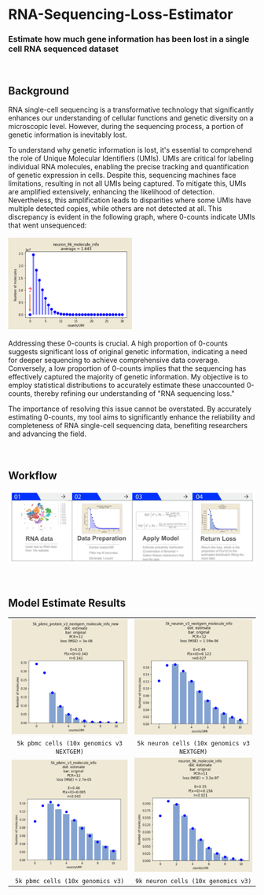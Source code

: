 # RNA-Sequencing-Loss-Estimator

### Estimate how much gene information has been lost in a single cell RNA sequenced dataset
<br>

## Background
RNA single-cell sequencing is a transformative technology that significantly enhances our understanding of cellular functions and genetic diversity on a microscopic level. However, during the sequencing process, a portion of genetic information is inevitably lost.

To understand why genetic information is lost, it's essential to comprehend the role of Unique Molecular Identifiers (UMIs). UMIs are critical for labeling individual RNA molecules, enabling the precise tracking and quantification of genetic expression in cells. Despite this, sequencing machines face limitations, resulting in not all UMIs being captured. To mitigate this, UMIs are amplified extensively, enhancing the likelihood of detection. Nevertheless, this amplification leads to disparities where some UMIs have multiple detected copies, while others are not detected at all. This discrepancy is evident in the following graph, where 0-counts indicate UMIs that went unsequenced:
<br>
<br>
<img width="50%" src="https://github.com/taeyon998/RNA-Sequencing-Loss-Estimator/blob/main/images/UMI%20counts.png">
<br>
<br>
Addressing these 0-counts is crucial. A high proportion of 0-counts suggests significant loss of original genetic information, indicating a need for deeper sequencing to achieve comprehensive data coverage. Conversely, a low proportion of 0-counts implies that the sequencing has effectively captured the majority of genetic information. My objective is to employ statistical distributions to accurately estimate these unaccounted 0-counts, thereby refining our understanding of "RNA sequencing loss."

The importance of resolving this issue cannot be overstated. By accurately estimating 0-counts, my tool aims to significantly enhance the reliability and completeness of RNA single-cell sequencing data, benefiting researchers and advancing the field.
<br>
<br>
<br>

## Workflow
<img src="https://github.com/taeyon998/RNA-Sequencing-Loss-Estimator/blob/main/images/workflow.png">
<br>
<br>
<br>

## Model Estimate Results

|        |        |
| ------ | ------ |
|    <img src="https://github.com/taeyon998/RNA-Sequencing-Loss-Estimator/blob/main/images/GetImage.png">     |    <img src="https://github.com/taeyon998/RNA-Sequencing-Loss-Estimator/blob/main/images/GetImage (1).png">     |
|    <div align=center> `5k pbmc cells (10x genomics v3 NEXTGEM)` </div>    |    <div align=center> `5k neuron cells (10x genomics v3 NEXTGEM)` </div>    |
|    <img src="https://github.com/taeyon998/RNA-Sequencing-Loss-Estimator/blob/main/images/GetImage (2).png">    |    <img src="https://github.com/taeyon998/RNA-Sequencing-Loss-Estimator/blob/main/images/GetImage (3).png">    |
|    <div align=center> `5k pbmc cells (10x genomics v3)` </div>    |    <div align=center> `9k neuron cells (10x genomics v3)` </div>    |
